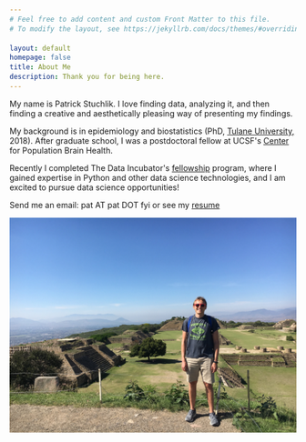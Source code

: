 ```yaml
---
# Feel free to add content and custom Front Matter to this file.
# To modify the layout, see https://jekyllrb.com/docs/themes/#overriding-theme-defaults

layout: default
homepage: false
title: About Me
description: Thank you for being here.
---
```


My name is Patrick Stuchlik. I love finding data, analyzing it, and then finding a creative and aesthetically pleasing way of presenting my findings.

My background is in epidemiology and biostatistics (PhD, [Tulane University,](https://sph.tulane.edu/epid/home) 2018). After graduate school, I was a postdoctoral fellow at UCSF's [Center](https://popbrain.ucsf.edu/) for Population Brain Health.

Recently I completed The Data Incubator's [fellowship](https://www.thedataincubator.com/fellowship.html) program, where I gained expertise in Python and other data science technologies, and I am excited to pursue data science opportunities!

Send me an email: pat AT pat DOT fyi or see my [resume](_posts/resume.md)

![Me](/assets/about/IMG_1495.JPG)
